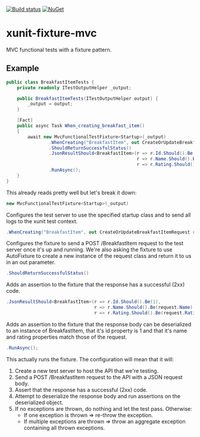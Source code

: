 [![Build status](https://ci.appveyor.com/api/projects/status/uma3136e7kwbcj94/branch/master?svg=true)](https://ci.appveyor.com/project/axle-h/xunit-fixture-mvc/branch/master)
[![NuGet](https://img.shields.io/nuget/v/xunit.fixture.mvc.svg)](https://www.nuget.org/packages/xunit.fixture.mvc)

# xunit-fixture-mvc

MVC functional tests with a fixture pattern.

## Example

```C#
public class BreakfastItemTests {
    private readonly ITestOutputHelper _output;

    public BreakfastItemTests(ITestOutputHelper output) {
        _output = output;
    }

    [Fact]
    public async Task When_creating_breakfast_item()
    {
        await new MvcFunctionalTestFixture<Startup>(_output)
                .WhenCreating("BreakfastItem", out CreateOrUpdateBreakfastItemRequest request)
                .ShouldReturnSuccessfulStatus()
                .JsonResultShould<BreakfastItem>(r => r.Id.Should().Be(1),
                                                 r => r.Name.Should().Be(request.Name),
                                                 r => r.Rating.Should().Be(request.Rating))
                .RunAsync();
    }
}
```

This already reads pretty well but let's break it down:

```C#
new MvcFunctionalTestFixture<Startup>(_output)
```

Configures the test server to use the specified startup class and to send all logs to the xunit test context.

```C#
.WhenCreating("BreakfastItem", out CreateOrUpdateBreakfastItemRequest request)
```

Configures the fixture to send a POST /BreakfastItem request to the test server once it's up and running. We're also asking the fixture to use AutoFixture to create a new instance of the request class and return it to us in an out parameter.

```C#
.ShouldReturnSuccessfulStatus()
```

Adds an assertion to the fixture that the response has a successful (2xx) code.

```C#
.JsonResultShould<BreakfastItem>(r => r.Id.Should().Be(1),
                                 r => r.Name.Should().Be(request.Name),
                                 r => r.Rating.Should().Be(request.Rating))
```

Adds an assertion to the fixture that the response body can be deserialized to an instance of BreakfastItem, that it's id property is 1 and that it's name and rating properties match those of the request.

```C#
.RunAsync();
```

This actually runs the fixture. The configuration will mean that it will:

1. Create a new test server to host the API that we're testing.
2. Send a POST /BreakfastItem request to the API with a JSON request body.
3. Assert that the response has a successful (2xx) code.
4. Attempt to deserialize the response body and run assertions on the deserialized object.
5. If no exceptions are thrown, do nothing and let the test pass. Otherwise:
   * If one exception is thrown => re-throw the exception.
   * If multiple exceptions are thrown => throw an aggregate exception containing all thrown exceptions.